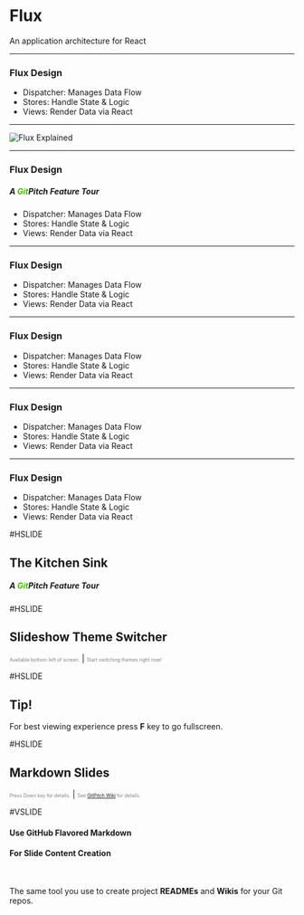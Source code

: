 # Flux

An application architecture for React

---

### Flux Design

- Dispatcher: Manages Data Flow
- Stores: Handle State & Logic
- Views: Render Data via React

---

![Flux Explained](https://preview.ibb.co/bC9YQb/639585.jpg)


---


### Flux Design

##### A <span style="color:#47BA04">Git</span>Pitch Feature Tour


- Dispatcher: Manages Data Flow
- Stores: Handle State & Logic
- Views: Render Data via React



---


### Flux Design

- Dispatcher: Manages Data Flow
- Stores: Handle State & Logic
- Views: Render Data via React




---


### Flux Design

- Dispatcher: Manages Data Flow
- Stores: Handle State & Logic
- Views: Render Data via React




---


### Flux Design

- Dispatcher: Manages Data Flow
- Stores: Handle State & Logic
- Views: Render Data via React




---


### Flux Design

- Dispatcher: Manages Data Flow
- Stores: Handle State & Logic
- Views: Render Data via React




#HSLIDE

## The Kitchen Sink
##### A <span style="color:#47BA04">Git</span>Pitch Feature Tour

#HSLIDE
## Slideshow Theme Switcher
<span style="font-size:0.6em; color:gray">Available bottom-left of screen.</span> |
<span style="font-size:0.6em; color:gray">Start switching themes right now!</span>

#HSLIDE

## Tip!
For best viewing experience press **F** key to go fullscreen.

#HSLIDE

## Markdown Slides
<span style="font-size:0.6em; color:gray">Press Down key for details.</span> |
<span style="font-size:0.6em; color:gray">See <a href="https://github.com/gitpitch/gitpitch/wiki/Slide-Markdown" target="_blank">GitPitch Wiki</a> for details.</span>


#VSLIDE

#### Use GitHub Flavored Markdown
#### For Slide Content Creation

<br>

The same tool you use to create project **READMEs** and **Wikis** for your Git repos.
